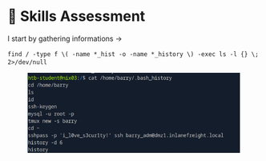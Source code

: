 # 🌠 Skills Assessment

I start by gathering informations ->

```
find / -type f \( -name *_hist -o -name *_history \) -exec ls -l {} \; 2>/dev/null
```

<figure><img src="../../../.gitbook/assets/image.png" alt=""><figcaption></figcaption></figure>
